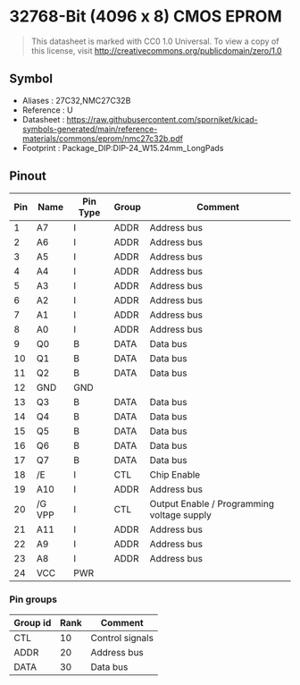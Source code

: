 # 32768-Bit (4096 x 8) CMOS EPROM

> This datasheet is marked with CC0 1.0
> Universal. To view a copy of this license, visit
> http://creativecommons.org/publicdomain/zero/1.0

## Symbol

* Aliases : 27C32,NMC27C32B
* Reference : U
* Datasheet : https://raw.githubusercontent.com/sporniket/kicad-symbols-generated/main/reference-materials/commons/eprom/nmc27c32b.pdf
* Footprint : Package_DIP:DIP-24_W15.24mm_LongPads


## Pinout

|Pin|Name|Pin Type|Group|Comment|
|---|---|---|---|---|
|1|A7|I|ADDR|Address bus|
|2|A6|I|ADDR|Address bus|
|3|A5|I|ADDR|Address bus|
|4|A4|I|ADDR|Address bus|
|5|A3|I|ADDR|Address bus|
|6|A2|I|ADDR|Address bus|
|7|A1|I|ADDR|Address bus|
|8|A0|I|ADDR|Address bus|
|9|Q0|B|DATA|Data bus|
|10|Q1|B|DATA|Data bus|
|11|Q2|B|DATA|Data bus|
|12|GND|GND|||
|13|Q3|B|DATA|Data bus|
|14|Q4|B|DATA|Data bus|
|15|Q5|B|DATA|Data bus|
|16|Q6|B|DATA|Data bus|
|17|Q7|B|DATA|Data bus|
|18|/E|I|CTL|Chip Enable|
|19|A10|I|ADDR|Address bus|
|20|/G VPP|I|CTL|Output Enable / Programming voltage supply|
|21|A11|I|ADDR|Address bus|
|22|A9|I|ADDR|Address bus|
|23|A8|I|ADDR|Address bus|
|24|VCC|PWR|||

### Pin groups

|Group id|Rank|Comment|
|---|---|---|
|CTL|10|Control signals|
|ADDR|20|Address bus|
|DATA|30|Data bus|
